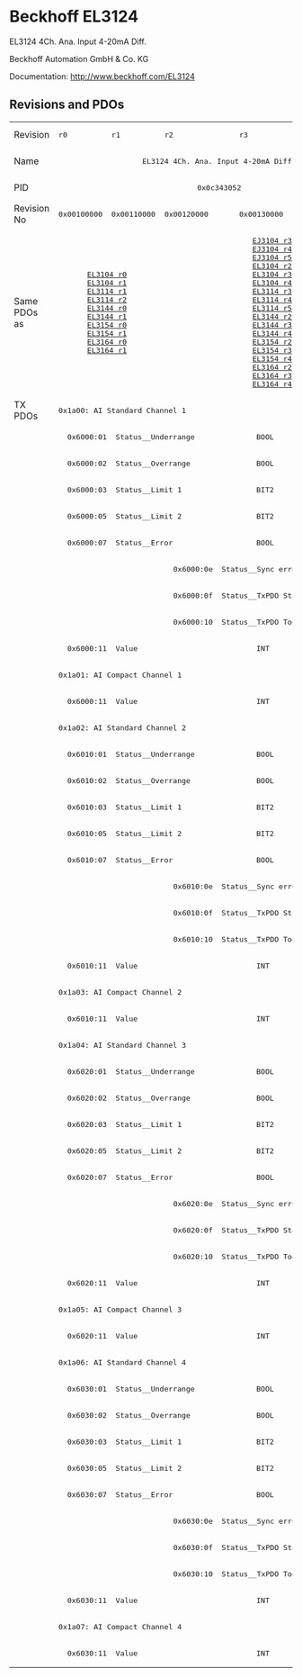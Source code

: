# Beckhoff EL3124

EL3124 4Ch. Ana. Input 4-20mA Diff.

Beckhoff Automation GmbH & Co. KG

Documentation: <a href="http://www.beckhoff.com/EL3124">http://www.beckhoff.com/EL3124</a>

## Revisions and PDOs
<table>
<tr >
<td class="first">Revision</td>
<td ><pre>r0</pre></td>
<td ><pre>r1</pre></td>
<td ><pre>r2</pre></td>
<td ><pre>r3</pre></td>
<td ><pre>r4</pre></td>
</tr>
<tr >
<td class="first">Name</td>
<td  colspan=5 align="center"><pre>EL3124 4Ch. Ana. Input 4-20mA Diff.</pre></td>
</tr>
<tr >
<td class="first">PID</td>
<td  colspan=5 align="center"><pre>0x0c343052</pre></td>
</tr>
<tr >
<td class="first">Revision No</td>
<td ><pre>0x00100000</pre></td>
<td ><pre>0x00110000</pre></td>
<td ><pre>0x00120000</pre></td>
<td ><pre>0x00130000</pre></td>
<td ><pre>0x00140000</pre></td>
</tr>
<tr >
<td class="first">Same PDOs as</td>
<td  colspan=2 align="center"><pre><a href="EL3104">EL3104 r0</a><br/><a href="EL3104">EL3104 r1</a><br/><a href="EL3114">EL3114 r1</a><br/><a href="EL3114">EL3114 r2</a><br/><a href="EL3144">EL3144 r0</a><br/><a href="EL3144">EL3144 r1</a><br/><a href="EL3154">EL3154 r0</a><br/><a href="EL3154">EL3154 r1</a><br/><a href="EL3164">EL3164 r0</a><br/><a href="EL3164">EL3164 r1</a></pre></td>
<td  colspan=3 align="center"><pre><a href="EJ3104">EJ3104 r3</a><br/><a href="EJ3104">EJ3104 r4</a><br/><a href="EJ3104">EJ3104 r5</a><br/><a href="EL3104">EL3104 r2</a><br/><a href="EL3104">EL3104 r3</a><br/><a href="EL3104">EL3104 r4</a><br/><a href="EL3114">EL3114 r3</a><br/><a href="EL3114">EL3114 r4</a><br/><a href="EL3114">EL3114 r5</a><br/><a href="EL3144">EL3144 r2</a><br/><a href="EL3144">EL3144 r3</a><br/><a href="EL3144">EL3144 r4</a><br/><a href="EL3154">EL3154 r2</a><br/><a href="EL3154">EL3154 r3</a><br/><a href="EL3154">EL3154 r4</a><br/><a href="EL3164">EL3164 r2</a><br/><a href="EL3164">EL3164 r3</a><br/><a href="EL3164">EL3164 r4</a></pre></td>
</tr>
<tr class="txpdo pdosection">
<td class="first" rowspan=48 valign=top>TX PDOs</td>
<td colspan=5 align="left"><pre>0x1a00: AI Standard Channel 1</pre></td>
<td></td>
</tr>
<tr class="txpdo">
<td class="first" colspan=5 align="left"><pre>  0x6000:01  Status__Underrange              BOOL</pre></td>
</tr>
<tr class="txpdo">
<td class="first" colspan=5 align="left"><pre>  0x6000:02  Status__Overrange               BOOL</pre></td>
</tr>
<tr class="txpdo">
<td class="first" colspan=5 align="left"><pre>  0x6000:03  Status__Limit 1                 BIT2</pre></td>
</tr>
<tr class="txpdo">
<td class="first" colspan=5 align="left"><pre>  0x6000:05  Status__Limit 2                 BIT2</pre></td>
</tr>
<tr class="txpdo">
<td class="first" colspan=5 align="left"><pre>  0x6000:07  Status__Error                   BOOL</pre></td>
</tr>
<tr class="txpdo">
<td class="first" colspan=2 align="left"></td>
<td  colspan=3 align="left"><pre>  0x6000:0e  Status__Sync error              BOOL</pre></td>
</tr>
<tr class="txpdo">
<td class="first" colspan=2 align="left"></td>
<td  colspan=3 align="left"><pre>  0x6000:0f  Status__TxPDO State             BOOL</pre></td>
</tr>
<tr class="txpdo">
<td class="first" colspan=2 align="left"></td>
<td  colspan=3 align="left"><pre>  0x6000:10  Status__TxPDO Toggle            BOOL</pre></td>
</tr>
<tr class="txpdo">
<td class="first" colspan=5 align="left"><pre>  0x6000:11  Value                           INT</pre></td>
</tr>
<tr class="txpdo pdosection">
<td class="first" colspan=5 align="left"><pre>0x1a01: AI Compact Channel 1</pre></td>
</tr>
<tr class="txpdo">
<td class="first" colspan=5 align="left"><pre>  0x6000:11  Value                           INT</pre></td>
</tr>
<tr class="txpdo pdosection">
<td class="first" colspan=5 align="left"><pre>0x1a02: AI Standard Channel 2</pre></td>
</tr>
<tr class="txpdo">
<td class="first" colspan=5 align="left"><pre>  0x6010:01  Status__Underrange              BOOL</pre></td>
</tr>
<tr class="txpdo">
<td class="first" colspan=5 align="left"><pre>  0x6010:02  Status__Overrange               BOOL</pre></td>
</tr>
<tr class="txpdo">
<td class="first" colspan=5 align="left"><pre>  0x6010:03  Status__Limit 1                 BIT2</pre></td>
</tr>
<tr class="txpdo">
<td class="first" colspan=5 align="left"><pre>  0x6010:05  Status__Limit 2                 BIT2</pre></td>
</tr>
<tr class="txpdo">
<td class="first" colspan=5 align="left"><pre>  0x6010:07  Status__Error                   BOOL</pre></td>
</tr>
<tr class="txpdo">
<td class="first" colspan=2 align="left"></td>
<td  colspan=3 align="left"><pre>  0x6010:0e  Status__Sync error              BOOL</pre></td>
</tr>
<tr class="txpdo">
<td class="first" colspan=2 align="left"></td>
<td  colspan=3 align="left"><pre>  0x6010:0f  Status__TxPDO State             BOOL</pre></td>
</tr>
<tr class="txpdo">
<td class="first" colspan=2 align="left"></td>
<td  colspan=3 align="left"><pre>  0x6010:10  Status__TxPDO Toggle            BOOL</pre></td>
</tr>
<tr class="txpdo">
<td class="first" colspan=5 align="left"><pre>  0x6010:11  Value                           INT</pre></td>
</tr>
<tr class="txpdo pdosection">
<td class="first" colspan=5 align="left"><pre>0x1a03: AI Compact Channel 2</pre></td>
</tr>
<tr class="txpdo">
<td class="first" colspan=5 align="left"><pre>  0x6010:11  Value                           INT</pre></td>
</tr>
<tr class="txpdo pdosection">
<td class="first" colspan=5 align="left"><pre>0x1a04: AI Standard Channel 3</pre></td>
</tr>
<tr class="txpdo">
<td class="first" colspan=5 align="left"><pre>  0x6020:01  Status__Underrange              BOOL</pre></td>
</tr>
<tr class="txpdo">
<td class="first" colspan=5 align="left"><pre>  0x6020:02  Status__Overrange               BOOL</pre></td>
</tr>
<tr class="txpdo">
<td class="first" colspan=5 align="left"><pre>  0x6020:03  Status__Limit 1                 BIT2</pre></td>
</tr>
<tr class="txpdo">
<td class="first" colspan=5 align="left"><pre>  0x6020:05  Status__Limit 2                 BIT2</pre></td>
</tr>
<tr class="txpdo">
<td class="first" colspan=5 align="left"><pre>  0x6020:07  Status__Error                   BOOL</pre></td>
</tr>
<tr class="txpdo">
<td class="first" colspan=2 align="left"></td>
<td  colspan=3 align="left"><pre>  0x6020:0e  Status__Sync error              BOOL</pre></td>
</tr>
<tr class="txpdo">
<td class="first" colspan=2 align="left"></td>
<td  colspan=3 align="left"><pre>  0x6020:0f  Status__TxPDO State             BOOL</pre></td>
</tr>
<tr class="txpdo">
<td class="first" colspan=2 align="left"></td>
<td  colspan=3 align="left"><pre>  0x6020:10  Status__TxPDO Toggle            BOOL</pre></td>
</tr>
<tr class="txpdo">
<td class="first" colspan=5 align="left"><pre>  0x6020:11  Value                           INT</pre></td>
</tr>
<tr class="txpdo pdosection">
<td class="first" colspan=5 align="left"><pre>0x1a05: AI Compact Channel 3</pre></td>
</tr>
<tr class="txpdo">
<td class="first" colspan=5 align="left"><pre>  0x6020:11  Value                           INT</pre></td>
</tr>
<tr class="txpdo pdosection">
<td class="first" colspan=5 align="left"><pre>0x1a06: AI Standard Channel 4</pre></td>
</tr>
<tr class="txpdo">
<td class="first" colspan=5 align="left"><pre>  0x6030:01  Status__Underrange              BOOL</pre></td>
</tr>
<tr class="txpdo">
<td class="first" colspan=5 align="left"><pre>  0x6030:02  Status__Overrange               BOOL</pre></td>
</tr>
<tr class="txpdo">
<td class="first" colspan=5 align="left"><pre>  0x6030:03  Status__Limit 1                 BIT2</pre></td>
</tr>
<tr class="txpdo">
<td class="first" colspan=5 align="left"><pre>  0x6030:05  Status__Limit 2                 BIT2</pre></td>
</tr>
<tr class="txpdo">
<td class="first" colspan=5 align="left"><pre>  0x6030:07  Status__Error                   BOOL</pre></td>
</tr>
<tr class="txpdo">
<td class="first" colspan=2 align="left"></td>
<td  colspan=3 align="left"><pre>  0x6030:0e  Status__Sync error              BOOL</pre></td>
</tr>
<tr class="txpdo">
<td class="first" colspan=2 align="left"></td>
<td  colspan=3 align="left"><pre>  0x6030:0f  Status__TxPDO State             BOOL</pre></td>
</tr>
<tr class="txpdo">
<td class="first" colspan=2 align="left"></td>
<td  colspan=3 align="left"><pre>  0x6030:10  Status__TxPDO Toggle            BOOL</pre></td>
</tr>
<tr class="txpdo">
<td class="first" colspan=5 align="left"><pre>  0x6030:11  Value                           INT</pre></td>
</tr>
<tr class="txpdo pdosection">
<td class="first" colspan=5 align="left"><pre>0x1a07: AI Compact Channel 4</pre></td>
</tr>
<tr class="txpdo">
<td class="first" colspan=5 align="left"><pre>  0x6030:11  Value                           INT</pre></td>
</tr>
</table>
